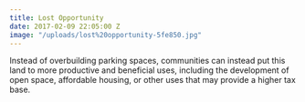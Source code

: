 ```yaml
---
title: Lost Opportunity
date: 2017-02-09 22:05:00 Z
image: "/uploads/lost%20opportunity-5fe850.jpg"
---
```


Instead of overbuilding parking spaces, communities can instead put this land to more productive and beneficial uses, including the development of open space, affordable housing, or other uses that may provide a higher tax base.
